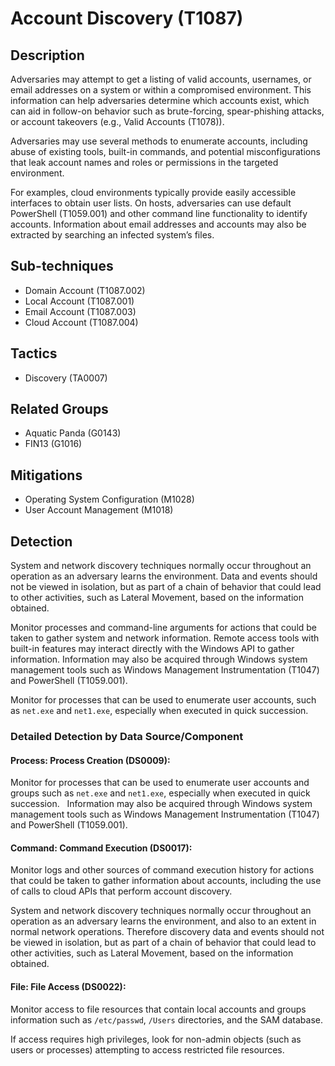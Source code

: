 # Account Discovery (T1087)

## Description
Adversaries may attempt to get a listing of valid accounts, usernames, or email addresses on a system or within a compromised environment. This information can help adversaries determine which accounts exist, which can aid in follow-on behavior such as brute-forcing, spear-phishing attacks, or account takeovers (e.g., Valid Accounts (T1078)).

Adversaries may use several methods to enumerate accounts, including abuse of existing tools, built-in commands, and potential misconfigurations that leak account names and roles or permissions in the targeted environment.

For examples, cloud environments typically provide easily accessible interfaces to obtain user lists. On hosts, adversaries can use default PowerShell (T1059.001) and other command line functionality to identify accounts. Information about email addresses and accounts may also be extracted by searching an infected system’s files.

## Sub-techniques
- Domain Account (T1087.002)
- Local Account (T1087.001)
- Email Account (T1087.003)
- Cloud Account (T1087.004)

## Tactics
- Discovery (TA0007)

## Related Groups
- Aquatic Panda (G0143)
- FIN13 (G1016)

## Mitigations
- Operating System Configuration (M1028)
- User Account Management (M1018)

## Detection
System and network discovery techniques normally occur throughout an operation as an adversary learns the environment. Data and events should not be viewed in isolation, but as part of a chain of behavior that could lead to other activities, such as Lateral Movement, based on the information obtained.

Monitor processes and command-line arguments for actions that could be taken to gather system and network information. Remote access tools with built-in features may interact directly with the Windows API to gather information. Information may also be acquired through Windows system management tools such as Windows Management Instrumentation (T1047) and PowerShell (T1059.001).

Monitor for processes that can be used to enumerate user accounts, such as ```net.exe``` and ```net1.exe```, especially when executed in quick succession.

### Detailed Detection by Data Source/Component
#### Process: Process Creation (DS0009): 
Monitor for processes that can be used to enumerate user accounts and groups such as ```net.exe``` and ```net1.exe```, especially when executed in quick succession.
 
Information may also be acquired through Windows system management tools such as Windows Management Instrumentation (T1047) and PowerShell (T1059.001).

#### Command: Command Execution (DS0017): 
Monitor logs and other sources of command execution history for actions that could be taken to gather information about accounts, including the use of calls to cloud APIs that perform account discovery.

System and network discovery techniques normally occur throughout an operation as an adversary learns the environment, and also to an extent in normal network operations. Therefore discovery data and events should not be viewed in isolation, but as part of a chain of behavior that could lead to other activities, such as Lateral Movement, based on the information obtained.

#### File: File Access (DS0022): 
Monitor access to file resources that contain local accounts and groups information such as ```/etc/passwd```, ```/Users``` directories, and the SAM database. 

If access requires high privileges, look for non-admin objects (such as users or processes) attempting to access restricted file resources.

